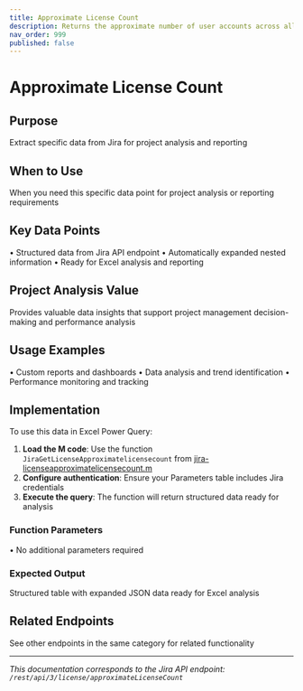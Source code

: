 ```yaml
---
title: Approximate License Count
description: Returns the approximate number of user accounts across all Jira licenses. Note that this information is cached with a 7-day lifecycle and could be sta...
nav_order: 999
published: false
---
```


# Approximate License Count

## Purpose
Extract specific data from Jira for project analysis and reporting

## When to Use
When you need this specific data point for project analysis or reporting requirements

## Key Data Points
• Structured data from Jira API endpoint
• Automatically expanded nested information
• Ready for Excel analysis and reporting

## Project Analysis Value
Provides valuable data insights that support project management decision-making and performance analysis

## Usage Examples
• Custom reports and dashboards
• Data analysis and trend identification
• Performance monitoring and tracking

## Implementation
To use this data in Excel Power Query:

1. **Load the M code**: Use the function `JiraGetLicenseApproximatelicensecount` from [jira-licenseapproximatelicensecount.m](../assets/jira-licenseapproximatelicensecount.m)
2. **Configure authentication**: Ensure your Parameters table includes Jira credentials
3. **Execute the query**: The function will return structured data ready for analysis

### Function Parameters
• No additional parameters required

### Expected Output
Structured table with expanded JSON data ready for Excel analysis

## Related Endpoints
See other endpoints in the same category for related functionality

---
*This documentation corresponds to the Jira API endpoint: `/rest/api/3/license/approximateLicenseCount`*
